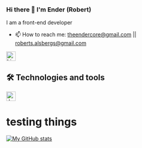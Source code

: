### Hi there 👋 I'm Ender (Robert)
I am a front-end developer


- 📫 How to reach me: theendercore@gmail.com || roberts.alsbergs@gmail.com

[<img src="https://img.shields.io/badge/LinkedIn-282C34?logo=linkedin&logoColor=0077B5" alt="LinkedIn logo" title="LinkedIn" height="25" />](https://www.linkedin.com/in/roberts-alsbergs-a4a87723b/)


## 🛠  Technologies and tools
<img src="https://img.shields.io/badge/JavaScript-282C34?logo=javascript&logoColor=F7DF1E" alt="JavaScript logo" title="JavaScript" height="25" /> 

# testing things
[![My GitHub stats](https://github-readme-stats.vercel.app/api?username=theendercore)](https://github.com/anuraghazra/github-readme-stats)

<!--START_SECTION:waka-->
<!--END_SECTION:waka-->

<!--
- 🔭 I’m currently working on ...
- 🌱 I’m currently learning ...
- 😄 Pronouns: ...
-->
